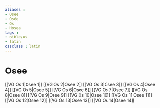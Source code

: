 ```yaml
---
aliases : 
- Osee
- Osée
- Os
- Hosea
tags : 
- Bible/Os
- latin
cssclass : latin
---
```


# Osee

[[VG Os 1|Osee 1]]
[[VG Os 2|Osee 2]]
[[VG Os 3|Osee 3]]
[[VG Os 4|Osee 4]]
[[VG Os 5|Osee 5]]
[[VG Os 6|Osee 6]]
[[VG Os 7|Osee 7]]
[[VG Os 8|Osee 8]]
[[VG Os 9|Osee 9]]
[[VG Os 10|Osee 10]]
[[VG Os 11|Osee 11]]
[[VG Os 12|Osee 12]]
[[VG Os 13|Osee 13]]
[[VG Os 14|Osee 14]]

